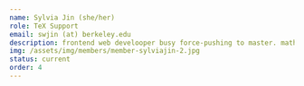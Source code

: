 ```yaml
---
name: Sylvia Jin (she/her)
role: TeX Support
email: swjin (at) berkeley.edu
description: frontend web develooper busy force-pushing to master. math major who has infiltrated this club
img: /assets/img/members/member-sylviajin-2.jpg
status: current
order: 4
---
```

